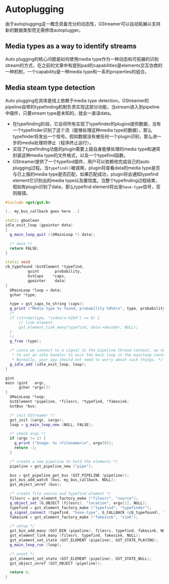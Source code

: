 # Autoplugging

由于autoplugging这一概念具备充分的动态性，GStreamer可以自动拓展以支持新的数据类型而无需修改autoplugger。

## Media types as a way to identify streams

Auto plugging的核心问题是如何使用media type作为一种动态和可拓展的识别stream的方式，在之前的文章中有提到pad的capabilities是elements交互协商的一种机制，一个capability是一种media type和一系列properties的组合。

## Media steam type detection

Auto plugging在具体是线上依赖于media type detection，GStreamer的pipeline自带的typefinding机制负责实现这部分功能，当stream进入到pipeline中插件，只要stream type是未知的，就会一直读data。

- 在typefinding阶段，它会将所有实现了typefinder的plugins提供数据，当有一个typefinder识别了这个流（能够处理这种media type的数据），那么typefinder将发出一个信号。假如数据没有被任何一个plugin识别，那么进一步的media处理将停止（程序终止运行）。
- 实现了typefinding功能的plugin需要上报自身能够处理的media type和通常封装这种media type的文件格式，以及一个typefind函数。
- GStreamer提供了一个typefind插件，用户可以依赖他完成自己的auto plugging过程。当`typefind()`被调用，plugin将查看data的media type是否与已上报的media type是否匹配，如果匹配成功，plugin将会通知typefind element它识别出的media type以及置信度。当整个typefinding过程结束，假如有plugin识别了data，那么typefind element将出发`have-type`信号，否则报错。

```c++
#include <gst/gst.h>

[.. my_bus_callback goes here ..]

static gboolean
idle_exit_loop (gpointer data)
{
  g_main_loop_quit ((GMainLoop *) data);

  /* once */
  return FALSE;
}

static void
cb_typefound (GstElement *typefind,
          guint       probability,
          GstCaps    *caps,
          gpointer    data)
{
  GMainLoop *loop = data;
  gchar *type;

  type = gst_caps_to_string (caps);
  g_print ("Media type %s found, probability %d%%\n", type, probability);
  /*
  if (strcmp(type, "video/x-h264") == 0) {
      // link element
      gst_element_link_many(typefind, data->decoder, NULL);
  }
  */
  g_free (type);

  /* since we connect to a signal in the pipeline thread context, we need
   * to set an idle handler to exit the main loop in the mainloop context.
   * Normally, your app should not need to worry about such things. */
  g_idle_add (idle_exit_loop, loop);
}

gint
main (gint   argc,
      gchar *argv[])
{
  GMainLoop *loop;
  GstElement *pipeline, *filesrc, *typefind, *fakesink;
  GstBus *bus;

  /* init GStreamer */
  gst_init (&argc, &argv);
  loop = g_main_loop_new (NULL, FALSE);

  /* check args */
  if (argc != 2) {
    g_print ("Usage: %s <filename>\n", argv[0]);
    return -1;
  }

  /* create a new pipeline to hold the elements */
  pipeline = gst_pipeline_new ("pipe");

  bus = gst_pipeline_get_bus (GST_PIPELINE (pipeline));
  gst_bus_add_watch (bus, my_bus_callback, NULL);
  gst_object_unref (bus);

  /* create file source and typefind element */
  filesrc = gst_element_factory_make ("filesrc", "source");
  g_object_set (G_OBJECT (filesrc), "location", argv[1], NULL);
  typefind = gst_element_factory_make ("typefind", "typefinder");
  g_signal_connect (typefind, "have-type", G_CALLBACK (cb_typefound), loop);
  fakesink = gst_element_factory_make ("fakesink", "sink");

  /* setup */
  gst_bin_add_many (GST_BIN (pipeline), filesrc, typefind, fakesink, NULL);
  gst_element_link_many (filesrc, typefind, fakesink, NULL);
  gst_element_set_state (GST_ELEMENT (pipeline), GST_STATE_PLAYING);
  g_main_loop_run (loop);

  /* unset */
  gst_element_set_state (GST_ELEMENT (pipeline), GST_STATE_NULL);
  gst_object_unref (GST_OBJECT (pipeline));

  return 0;
}
```

